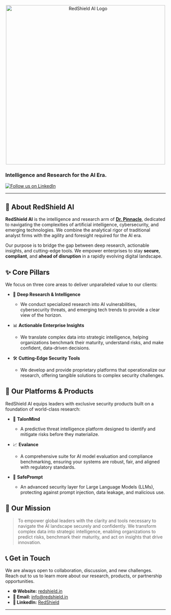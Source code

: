 <p align="center">
  <img src="https://redshield.in/assets/redshelid1.png" alt="RedShield AI Logo" width="500"/>
</p>
<!-- # 🛡️ RedShield -->
<!--  #  RedShield -->

### Intelligence and Research for the AI Era.

<!-- [![Research: Active](https://img.shields.io/badge/Research-Active-brightgreen)](https://www.drpinnacle.com) -->
<!-- [![License: Proprietary](https://img.shields.io/badge/License-Proprietary-red)](LICENSE) -->
[![Follow us on LinkedIn](https://img.shields.io/badge/LinkedIn-Follow_Us-0077B5?style=social&logo=linkedin)](https://www.linkedin.com/company/redshield-drp)

---

## 📖 About RedShield AI

**RedShield AI** is the intelligence and research arm of  [**Dr. Pinnacle**](https://www.drpinnacle.com/), dedicated to navigating the complexities of artificial intelligence, cybersecurity, and emerging technologies. We combine the analytical rigor of traditional analyst firms with the agility and foresight required for the AI era.

Our purpose is to bridge the gap between deep research, actionable insights, and cutting-edge tools. We empower enterprises to stay **secure**, **compliant**, and **ahead of disruption** in a rapidly evolving digital landscape.

## ✨ Core Pillars

We focus on three core areas to deliver unparalleled value to our clients:

* 🧠 **Deep Research & Intelligence**
    * We conduct specialized research into AI vulnerabilities, cybersecurity threats, and emerging tech trends to provide a clear view of the horizon.

* 📊 **Actionable Enterprise Insights**
    * We translate complex data into strategic intelligence, helping organizations benchmark their maturity, understand risks, and make confident, data-driven decisions.

* 🛠️ **Cutting-Edge Security Tools**
    * We develop and provide proprietary platforms that operationalize our research, offering tangible solutions to complex security challenges.

## 🚀 Our Platforms & Products

RedShield AI equips leaders with exclusive security products built on a foundation of world-class research:

* 🦅 **TalonMind**
    * A predictive threat intelligence platform designed to identify and mitigate risks before they materialize.

* 📈 **Evalance**
    * A comprehensive suite for AI model evaluation and compliance benchmarking, ensuring your systems are robust, fair, and aligned with regulatory standards.

* 💬 **SafePrompt**
    * An advanced security layer for Large Language Models (LLMs), protecting against prompt injection, data leakage, and malicious use.

## 🎯 Our Mission

> To empower global leaders with the clarity and tools necessary to navigate the AI landscape securely and confidently. We transform complex data into strategic intelligence, enabling organizations to predict risks, benchmark their maturity, and act on insights that drive innovation.

## 📞 Get in Touch

We are always open to collaboration, discussion, and new challenges. Reach out to us to learn more about our research, products, or partnership opportunities.

* **🌐 Website:** [redshield.in](https://redshield.in)
* **📧 Email:** [info@redshield.in](mailto:info@redshield.in)
* **🔗 LinkedIn:** [RedShield](https://www.linkedin.com/company/redshield-drp/)

---
